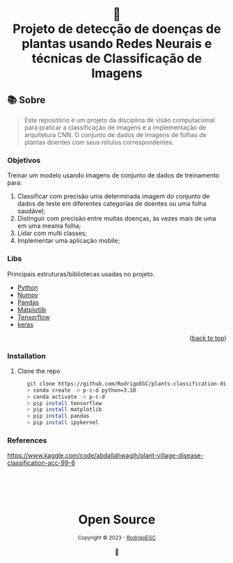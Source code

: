 <h1 align="center">
📄<br>Projeto de detecção de doenças de plantas usando Redes Neurais e técnicas de Classificação de Imagens
</h1>

## 📚 Sobre

> Este repositório é um projeto da disciplina de visão computacional para praticar a classificação de imagens e a implementação de arquitetura CNN. O conjunto de dados de imagens de folhas de plantas doentes com seus rótulos correspondentes.


### Objetivos
Treinar um modelo usando imagens de conjunto de dados de treinamento para: 
1) Classificar com precisão uma determinada imagem do conjunto de dados de teste em diferentes categorias de doentes ou uma folha saudável; 
2) Distinguir com precisão entre muitas doenças, às vezes mais de uma em uma mesma folha; 
3) Lidar com multi classes; 
4) Implementar uma aplicação mobile;


### Libs

Principais estruturas/bibliotecas usadas no projeto.

* [Python](https://www.python.org/)
* [Numpy](https://numpy.org/)
* [Pandas](https://pandas.pydata.org/)
* [Matplotlib](https://matplotlib.org/)
* [Tensorflow](https://www.tensorflow.org/?hl=pt-br)
* [keras](https://www.tensorflow.org/guide/keras?hl=pt-br)

<p align="right">(<a href="#readme-top">back to top</a>)</p>


### Installation
1. Clone the repo
   ```sh
      git clone https://github.com/RodrigoEGC/plants-classification-diseased.git
      > conda create -n p-c-d python=3.10
      > conda activate -n p-c-d
      > pip install tensorflow
      > pip install matplotlib
      > pip install pandas
      > pip install ipykernel
   ```


<!-- REFERENCES -->
### References
https://www.kaggle.com/code/abdallahwagih/plant-village-disease-classification-acc-99-6

<div align="center">
  <br/>
  <br/>
  <br/>
    <div>
      <h1>Open Source</h1>
      <sub>Copyright © 2023 - <a href="https://github.com/RodrigoEGC">RodrigoEGC</sub></a>
    </div>
    <br/>
    🤘
</div>